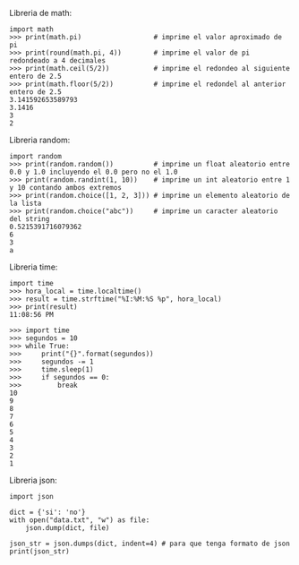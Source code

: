 Libreria de math:

    import math
    >>> print(math.pi)                  # imprime el valor aproximado de pi
    >>> print(round(math.pi, 4))        # imprime el valor de pi redondeado a 4 decimales
    >>> print(math.ceil(5/2))           # imprime el redondeo al siguiente entero de 2.5
    >>> print(math.floor(5/2))          # imprime el redondel al anterior entero de 2.5
    3.141592653589793
    3.1416
    3
    2

Libreria random:

    import random
    >>> print(random.random())          # imprime un float aleatorio entre 0.0 y 1.0 incluyendo el 0.0 pero no el 1.0
    >>> print(random.randint(1, 10))    # imprime un int aleatorio entre 1 y 10 contando ambos extremos
    >>> print(random.choice([1, 2, 3])) # imprime un elemento aleatorio de la lista
    >>> print(random.choice("abc"))     # imprime un caracter aleatorio del string
    0.5215391716079362
    6
    3
    a

Libreria time:

    import time
    >>> hora_local = time.localtime()
    >>> result = time.strftime("%I:%M:%S %p", hora_local)
    >>> print(result)
    11:08:56 PM

    >>> import time
    >>> segundos = 10
    >>> while True:
    >>>     print("{}".format(segundos))
    >>>     segundos -= 1
    >>>     time.sleep(1)
    >>>     if segundos == 0:
    >>>         break
    10
    9
    8
    7
    6
    5
    4
    3
    2
    1

Libreria json:

    import json

    dict = {'si': 'no'}
    with open("data.txt", "w") as file:
        json.dump(dict, file)

    json_str = json.dumps(dict, indent=4) # para que tenga formato de json
    print(json_str)
